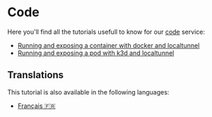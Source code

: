 # Code

Here you'll find all the tutorials usefull to know for our [code](../../code.md) service:

* [Running and exposing a container with docker and localtunnel](./docker.md)
* [Running and exposing a pod with k3d and localtunnel](./k3d.md)

## Translations

This tutorial is also available in the following languages:
* [Français 🇫🇷](../../translations/fr/tutorials/code/README.md)
